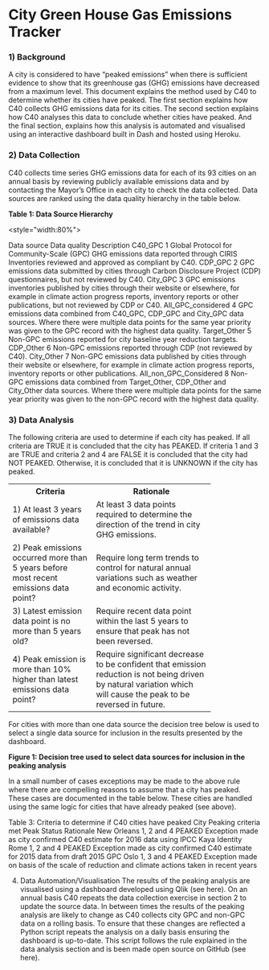 # City Green House Gas Emissions Tracker

### 1) Background

A city is considered to have “peaked emissions” when there is sufficient evidence to show that its greenhouse gas (GHG) emissions have decreased from a maximum level. This document explains the method used by C40 to determine whether its cities have peaked. The first section explains how C40 collects GHG emissions data for its cities. The second section explains how C40 analyses this data to conclude whether cities have peaked. And the final section, explains how this analysis is automated and visualised using an interactive dashboard built in Dash and hosted using Heroku. 

### 2) Data Collection 
C40 collects time series GHG emissions data for each of its 93 cities on an annual basis by reviewing publicly available emissions data  and by contacting the Mayor’s Office in each city to check the data collected. Data sources are ranked using the data quality hierarchy in the table below.

**Table 1: Data Source Hierarchy**

<style="width:80%">
  <tr>
    <th colspan="2" style="text-align:center">Data source</th>
    <th colspan="1" style="text-align:center">Data quality</th> 
    <th colspan="5" style="text-align:center">Description</th>
  </tr>
  <tr>
    <td colspan="2">C40_GPC</td>
    <td colspan="1" style="text-align:center">1</td>
    <td colspan="5">Global Protocol for Community-Scale (GPC) GHG emissions data reported through CIRIS Inventories reviewed 			  and approved as compliant by C40.</td> 
  </tr>
    <tr>
    <td colspan="2">CDP_GPC</td>
    <td colspan="1" style="text-align:center">2</td>
    <td colspan="5">GPC emissions data submitted by cities through Carbon Disclosure Project (CDP) questionnaires, but not 		        reviewed by C40.</td> 
  </tr> 
  <tr>
    <td colspan="2">City_GPC</td>
    <td colspan="1" style="text-align:center">3</td>
    <td colspan="5">GPC emissions inventories published by cities through their website or elsewhere, for example in climate 			action progress reports, inventory reports or other publications, but not reviewed by CDP or C40.</td> 
  </tr>
  <tr>
    <td colspan="2">All_GPC_considered</td>
    <td colspan="1" style="text-align:center">4</td>
    <td colspan="5">GPC emissions data combined from C40_GPC, CDP_GPC and City_GPC data sources.  Where there were multiple 			data points for the same year priority was given to the GPC record with the highest data quality.</td> 
  </tr>
  <tr>
    <td colspan="2">Target_Other</td>
    <td colspan="1" style="text-align:center">5</td>
    <td colspan="5">Non-GPC emissions reported for city baseline year reduction targets.</td> 
  </tr>
  <tr>
    <td colspan="2">CDP_Other</td>
    <td colspan="1" style="text-align:center">6</td>
    <td colspan="5">Non-GPC emissions reported through CDP (not reviewed by C40).</td> 
  </tr>
  <tr>
    <td colspan="2">City_Other</td>
    <td colspan="1" style="text-align:center">7</td>
    <td colspan="5">Non-GPC emissions data published by cities through their website or elsewhere, for example in climate 		      action progress reports, inventory reports or other publications. </td> 
  </tr>
  <tr>
    <td colspan="2">All_non_GPC_Considered</td>
    <td colspan="1" style="text-align:center">8</td>
    <td>Non-GPC emissions data combined from Target_Other, CDP_Other and City_Other data sources.  Where there were multiple 	     data points for the same year priority was given to the non-GPC record with the highest data quality.</td> 
  </tr>
</table>

### 3) Data Analysis
The following criteria are used to determine if each city has peaked. If all criteria are TRUE it is concluded that the city has PEAKED. If criteria 1 and 3 are TRUE and criteria 2 and 4 are FALSE it is concluded that the city had NOT PEAKED. Otherwise, it is concluded that it is UNKNOWN if the city has peaked.

<table style="width:80%">

<tr>
  <th>Criteria</th>
  <th>Rationale</th>
</tr>

<tr>
  <td>1) At least 3 years of emissions data available?</td>
  <td>At least 3 data points required to determine the direction of the trend in city GHG emissions.</td>
</tr>

<tr>
  <td>2) Peak emissions occurred more than 5 years before most recent emissions data point?</td>
  <td>Require long term trends to control for natural annual variations such as weather and economic activity. </td>
</tr>

<tr>
  <td>3) Latest emission data point is no more than 5 years old?</td>
  <td>Require recent data point within the last 5 years to ensure that peak has not been reversed. </td>
</tr>

<tr>
  <td> 4) Peak emission is more than 10% higher than latest emissions data point? </td>
  <td>Require significant decrease to be confident that emission reduction is not being driven by natural variation which will cause the peak to be reversed in future. </td>
</tr>

</table>

For cities with more than one data source the decision tree below is used to select a single data source for inclusion in the results presented by the dashboard.

**Figure 1: Decision tree used to select data sources for inclusion in the peaking analysis**
 

In a small number of cases exceptions may be made to the above rule where there are compelling reasons to assume that a city has peaked. These cases are documented in the table below. These cities are handled using the same logic for cities that have already peaked (see above).

Table 3: Criteria to determine if C40 cities have peaked
City	Peaking criteria met	Peak Status	Rationale
New Orleans	1, 2 and 4 	PEAKED	Exception made as city confirmed C40 estimate for 2016 data using IPCC Kaya Identity
Rome	1, 2 and 4 	PEAKED	Exception made as city confirmed C40 estimate for 2015 data from draft 2015 GPC
Oslo	1, 3 and 4 	PEAKED	Exception made on basis of the scale of reduction and climate actions taken in recent years

4) Data Automation/Visualisation
The results of the peaking analysis are visualised using a dashboard developed using Qlik (see here). On an annual basis C40 repeats the data collection exercise in section 2 to update the source data. In between times the results of the peaking analysis are likely to change as C40 collects city GPC and non-GPC data on a rolling basis. To ensure that these changes are reflected a Python script repeats the analysis on a daily basis ensuring the dashboard is up-to-date. This script follows the rule explained in the data analysis section and is been made open source on GitHub (see here). 



